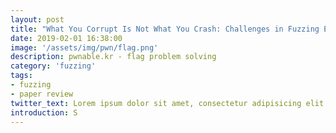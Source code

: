 ```yaml
---
layout: post
title: "What You Corrupt Is Not What You Crash: Challenges in Fuzzing Embedded Devices"
date: 2019-02-01 16:38:00
image: '/assets/img/pwn/flag.png'
description: pwnable.kr - flag problem solving
category: 'fuzzing'
tags:
- fuzzing
- paper review
twitter_text: Lorem ipsum dolor sit amet, consectetur adipisicing elit.
introduction: S
---
```

